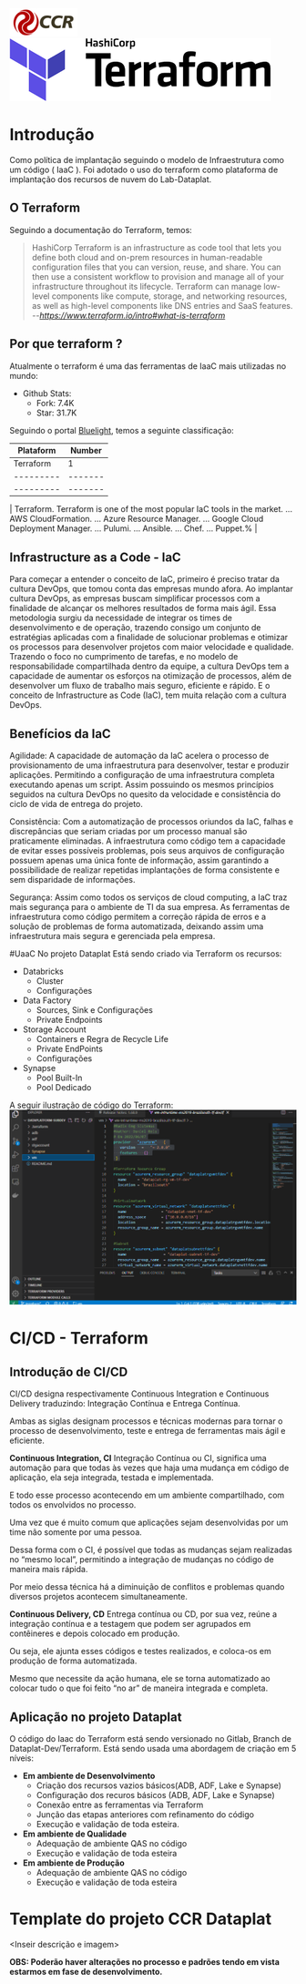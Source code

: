 ![ccr.png](/.attachments/ccr-2b22bf34-55cc-4ec1-898e-058e4f44259c.png)                                ![terraform.png](/.attachments/terraform-c1363d8b-397f-4030-a388-1ece33a1fe7a.png)
# Introdução

Como política de implantação seguindo o modelo de Infraestrutura como um código ( IaaC ). Foi adotado o uso do terraform como plataforma de implantação dos recursos de nuvem do Lab-Dataplat.

## O Terraform

Seguindo a documentação do Terraform, temos:

> HashiCorp Terraform is an infrastructure as code tool that lets you define both cloud and on-prem resources in human-readable configuration files that you can version, reuse, and share. You can then use a consistent workflow to provision and manage all of your infrastructure throughout its lifecycle. Terraform can manage low-level components like compute, storage, and networking resources, as well as high-level components like DNS entries and SaaS features.
> --<cite>https://www.terraform.io/intro#what-is-terraform</cite>

## Por que terraform ?

Atualmente o terraform é uma das ferramentas de IaaC mais utilizadas no mundo:
- Github Stats: 
  - Fork: 7.4K
  - Star: 31.7K


Seguindo o portal [Bluelight](https://bluelight.co/blog/best-infrastructure-as-code-tools), temos a seguinte classificação:

| Plataform | Number | 
| --------- | ------- | 
| Terraform |     1   | 
| --------- | ------- | 
| --------- | ------- | 





| Terraform. Terraform is one of the most popular IaC tools in the market. ...
AWS CloudFormation. ...
Azure Resource Manager. ...
Google Cloud Deployment Manager. ...
Pulumi. ...
Ansible. ...
Chef. ...
Puppet.%       |

## Infrastructure as a Code - IaC

Para começar a entender o conceito de IaC, primeiro é preciso tratar da cultura DevOps, que tomou conta das empresas mundo afora. Ao implantar cultura DevOps, as empresas buscam simplificar processos com a finalidade de alcançar os melhores resultados de forma mais ágil. Essa metodologia surgiu da necessidade de integrar os times de desenvolvimento e de operação, trazendo consigo um conjunto de estratégias aplicadas com a finalidade de solucionar problemas e otimizar os processos para desenvolver projetos com maior velocidade e qualidade. Trazendo o foco no cumprimento de tarefas, e no modelo de responsabilidade compartilhada dentro da equipe, a cultura DevOps tem a capacidade de aumentar os esforços na otimização de processos, além de desenvolver um fluxo de trabalho mais seguro, eficiente e rápido. E o conceito de Infrastructure as Code (IaC), tem muita relação com a cultura DevOps.

## Benefícios da IaC
Agilidade: A capacidade de automação da IaC acelera o processo de provisionamento de uma infraestrutura para desenvolver, testar e produzir aplicações. Permitindo a configuração de uma infraestrutura completa executando apenas um script. Assim possuindo os mesmos princípios seguidos na cultura DevOps no quesito da velocidade e consistência do ciclo de vida de entrega do projeto.

Consistência: Com a automatização de processos oriundos da IaC, falhas e discrepâncias que seriam criadas por um processo manual são praticamente eliminadas. A infraestrutura como código tem a capacidade de evitar esses possíveis problemas, pois seus arquivos de configuração possuem apenas uma única fonte de informação, assim garantindo a possibilidade de realizar repetidas implantações de forma consistente e sem disparidade de informações.

Segurança: Assim como todos os serviços de cloud computing, a IaC traz mais segurança para o ambiente de TI da sua empresa. As ferramentas de infraestrutura como código permitem a correção rápida de erros e a solução de problemas de forma automatizada, deixando assim uma infraestrutura mais segura e gerenciada pela empresa.

#UaaC No projeto Dataplat
Está sendo criado via Terraform os recursos:
- Databricks
  - Cluster
  - Configurações
- Data Factory
  - Sources, Sink e Configurações
  - Private Endpoints
- Storage Account
  - Containers e Regra de Recycle Life
  - Private EndPoints
  - Configurações 
- Synapse
  - Pool Built-In
  - Pool Dedicado

A seguir ilustração de código do Terraform:
![image.png](/.attachments/image-926994b2-27f9-47b1-8350-36c63a66f055.png)

# CI/CD - Terraform
## Introdução de CI/CD
CI/CD designa respectivamente Continuous Integration e Continuous Delivery traduzindo: Integração Contínua e Entrega Contínua.

Ambas as siglas designam processos e técnicas modernas para tornar o processo de desenvolvimento, teste e entrega de ferramentas mais ágil e eficiente. 

**Continuous Integration, CI**
Integração Contínua ou CI, significa uma automação para que todas às vezes que haja uma mudança em código de aplicação, ela seja integrada, testada e implementada.

E todo esse processo acontecendo em um ambiente compartilhado, com todos os envolvidos no processo. 

Uma vez que é muito comum que aplicações sejam desenvolvidas por um time não somente por uma pessoa. 

Dessa forma com o CI, é possível que todas as mudanças sejam realizadas no “mesmo local”, permitindo a integração de mudanças no código de maneira mais rápida.

Por meio dessa técnica há a diminuição de conflitos e problemas quando diversos projetos acontecem simultaneamente.

**Continuous Delivery, CD**
Entrega contínua ou CD, por sua vez, reúne a integração contínua e a testagem que podem ser agrupados em contêineres e depois colocado em produção.

Ou seja, ele ajunta esses códigos e testes realizados, e coloca-os em produção de forma automatizada. 

Mesmo que necessite da ação humana, ele se torna automatizado ao colocar tudo o que foi feito “no ar” de maneira integrada e completa. 
## Aplicação no projeto Dataplat
O código do Iaac do Terraform está sendo versionado no Gitlab, Branch de Dataplat-Dev/Terraform. 
Está sendo usada uma abordagem de criação em 5 níveis:

- **Em ambiente de Desenvolvimento**
  - Criação dos recursos vazios básicos(ADB, ADF, Lake e Synapse)
  - Configuração dos recuros básicos (ADB, ADF, Lake e Synapse)
  - Conexão entre as ferramentas via Terraform
  - Junção das etapas anteriores com refinamento do código
  - Execução e validação de toda esteira. 
- **Em ambiente de Qualidade**
  - Adequação de ambiente QAS no código
  - Execução e validação de toda esteira 
- **Em ambiente de Produção**
  - Adequação de ambiente QAS no código
  - Execução e validação de toda esteira 

# Template do projeto CCR Dataplat

<Inseir descrição e imagem>


**OBS: Poderão haver alterações no processo e padrões tendo em vista estarmos em fase de desenvolvimento.**